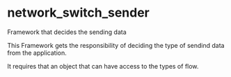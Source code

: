 # network_switch_sender
Framework that decides the sending data

This Framework gets the responsibility of deciding the type of sendind data from the application.

It requires that an object that can have access to the types of flow.
